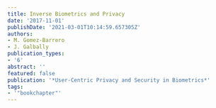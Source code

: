 ```yaml
---
title: Inverse Biometrics and Privacy
date: '2017-11-01'
publishDate: '2021-03-01T10:14:59.657305Z'
authors:
- M. Gomez-Barrero
- J. Galbally
publication_types:
- '6'
abstract: ''
featured: false
publication: '*User-Centric Privacy and Security in Biometrics*'
tags:
- '"bookchapter"'
---
```


